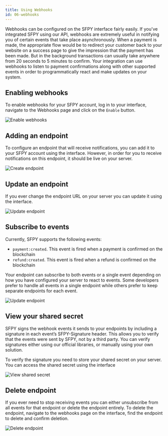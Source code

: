 ```yaml
---
title: Using Webhooks
id: 06-webhooks
---
```


Webhooks can be configured on the SFPY interface fairly easily. If you've integrated SFPY using our API, webhooks are extremely useful in notifying you of certain events that take place asynchronously. When a payment is made, the appropriate flow would be to redirect your customer back to your website on a success page to give the impression that the payment has been made. But in the background transactions can usually take anywhere from 20 seconds to 5 minutes to confirm. Your integration can use webhooks to listen to payment confirmations along with other supported events in order to programmatically react and make updates on your system.

## Enabling webhooks

To enable webhooks for your SFPY account, log in to your interface, navigate to the Webhooks page and click on the `Enable` button.

<img
  src="https://storage.googleapis.com/sfpy-docs/enable-webhooks.gif"
  alt="Enable webhooks"
/>

## Adding an endpoint

To configure an endpoint that will receive notifications, you can add it to your SFPY account using the interface. However, in order for you to receive notifications on this endpoint, it should be live on your server.

<img
  src="https://storage.googleapis.com/sfpy-docs/create-endpoint.gif"
  alt="Create endpoint"
/>

## Update an endpoint

If you ever change the endpoint URL on your server you can update it using the interface.

<img
  src="https://storage.googleapis.com/sfpy-docs/update-endpoint.gif"
  alt="Update endpoint"
/>

## Subscribe to events

Currently, SFPY supports the following events:

- `payment:created`. This event is fired when a payment is confirmed on the blockchain
- `refund:created`. This event is fired when a refund is confirmed on the blockchain

Your endpoint can subscribe to both events or a single event depending on how you have configured your server to react to events. Some developers prefer to handle all events in a single endpoint while others prefer to keep separate endpoints for each event.

<img
  src="https://storage.googleapis.com/sfpy-docs/subscribe-events.gif"
  alt="Update endpoint"
/>

## View your shared secret

SFPY signs the webhook events it sends to your endpoints by including a signature in each event’s SFPY-Signature header. This allows you to verify that the events were sent by SFPY, not by a third party. You can verify signatures either using our official libraries, or manually using your own solution.

To verify the signature you need to store your shared secret on your server. You can access the shared secret using the interface

<img
  src="https://storage.googleapis.com/sfpy-docs/view-shared-secret.gif"
  alt="View shared secret"
/>

## Delete endpoint

If you ever need to stop receiving events you can either unsubscribe from all events for that endpoint or delete the endpoint entirely. To delete the endpoint, navigate to the webhooks page on the interface, find the endpoint to delete and confirm deletion.

<img
  src="https://storage.googleapis.com/sfpy-docs/delete-endpoint.gif"
  alt="Delete endpoint"
/>



